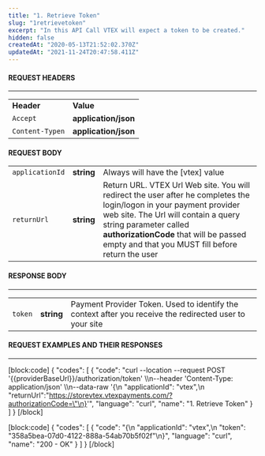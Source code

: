 ```yaml
---
title: "1. Retrieve Token"
slug: "1retrievetoken"
excerpt: "In this API Call VTEX will expect a token to be created."
hidden: false
createdAt: "2020-05-13T21:52:02.370Z"
updatedAt: "2021-11-24T20:47:58.411Z"
---
```

#### REQUEST HEADERS 
---

<table>
  <tr>
        <td><b>Header</b></td>
        <td><b>Value</b></td>
    </tr>
    <tr>
        <td><code>Accept</code></td>
        <td><b>application/json</b></td>
    </tr>
    <tr>
        <td><code>Content-Typen</code></td>
        <td><b>application/json</b></td>
    </tr>
</table>

#### REQUEST BODY
<table>
  <tr>
      <td><code>applicationId</code></td>
      <td><b>string</b></td>
      <td>Always will have the [vtex] value</td>
  </tr>
  <tr>
      <td><code>returnUrl</code></td>
      <td><b>string</b></td>
      <td>Return URL. VTEX Url Web site. You will redirect the user after he completes the login/logon 
    in your payment provider web site.  
    The Url will contain a query string parameter 
    called <b>authorizationCode</b> that will be passed empty and that you MUST fill before return the user </td>
  </tr>
</table>



#### RESPONSE BODY
---

<table>
  <tr>
      <td><code>token</code></td>
      <td><b>string</b></td>
      <td>Payment Provider Token. Used to identify the context after you receive the redirected user to your site</td>
  </tr>
</table>



#### REQUEST EXAMPLES AND THEIR RESPONSES
---
[block:code]
{
  "codes": [
    {
      "code": "curl --location --request POST '{{providerBaseUrl}}/authorization/token' \\\n--header 'Content-Type: application/json' \\\n--data-raw '{\n    \"applicationId\": \"vtex\",\n    \"returnUrl\":\"https://storevtex.vtexpayments.com/?authorizationCode=\"\n}'",
      "language": "curl",
      "name": "1. Retrieve Token"
    }
  ]
}
[/block]

[block:code]
{
  "codes": [
    {
      "code": "{\n  \"applicationId\": \"vtex\",\n  \"token\": \"358a5bea-07d0-4122-888a-54ab70b5f02f\"\n}",
      "language": "curl",
      "name": "200 - OK"
    }
  ]
}
[/block]